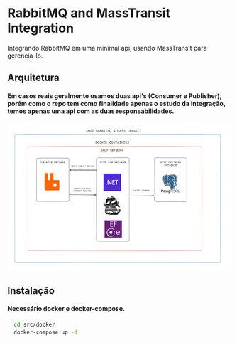 
# RabbitMQ and MassTransit Integration

Integrando RabbitMQ em uma minimal api, usando MassTransit para gerencia-lo.

## Arquitetura
#### Em casos reais geralmente usamos duas api's (Consumer e Publisher), porém como o repo tem como finalidade apenas o estudo da integração, temos apenas uma api com as duas responsabilidades.
![App Screenshot](schema-masstransit-rabbitmq.png)

## Instalação

#### Necessário docker e docker-compose.

```bash
  cd src/docker
  docker-compose up -d
```
